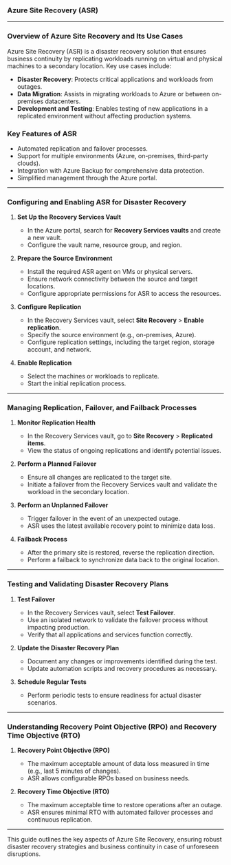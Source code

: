 ### **Azure Site Recovery (ASR)**

---

### **Overview of Azure Site Recovery and Its Use Cases**
Azure Site Recovery (ASR) is a disaster recovery solution that ensures business continuity by replicating workloads running on virtual and physical machines to a secondary location. Key use cases include:

- **Disaster Recovery**: Protects critical applications and workloads from outages.
- **Data Migration**: Assists in migrating workloads to Azure or between on-premises datacenters.
- **Development and Testing**: Enables testing of new applications in a replicated environment without affecting production systems.

### **Key Features of ASR**
- Automated replication and failover processes.
- Support for multiple environments (Azure, on-premises, third-party clouds).
- Integration with Azure Backup for comprehensive data protection.
- Simplified management through the Azure portal.

---

### **Configuring and Enabling ASR for Disaster Recovery**
1. **Set Up the Recovery Services Vault**
   - In the Azure portal, search for **Recovery Services vaults** and create a new vault.
   - Configure the vault name, resource group, and region.

2. **Prepare the Source Environment**
   - Install the required ASR agent on VMs or physical servers.
   - Ensure network connectivity between the source and target locations.
   - Configure appropriate permissions for ASR to access the resources.

3. **Configure Replication**
   - In the Recovery Services vault, select **Site Recovery** > **Enable replication**.
   - Specify the source environment (e.g., on-premises, Azure).
   - Configure replication settings, including the target region, storage account, and network.

4. **Enable Replication**
   - Select the machines or workloads to replicate.
   - Start the initial replication process.

---

### **Managing Replication, Failover, and Failback Processes**
1. **Monitor Replication Health**
   - In the Recovery Services vault, go to **Site Recovery** > **Replicated items**.
   - View the status of ongoing replications and identify potential issues.

2. **Perform a Planned Failover**
   - Ensure all changes are replicated to the target site.
   - Initiate a failover from the Recovery Services vault and validate the workload in the secondary location.

3. **Perform an Unplanned Failover**
   - Trigger failover in the event of an unexpected outage.
   - ASR uses the latest available recovery point to minimize data loss.

4. **Failback Process**
   - After the primary site is restored, reverse the replication direction.
   - Perform a failback to synchronize data back to the original location.

---

### **Testing and Validating Disaster Recovery Plans**
1. **Test Failover**
   - In the Recovery Services vault, select **Test Failover**.
   - Use an isolated network to validate the failover process without impacting production.
   - Verify that all applications and services function correctly.

2. **Update the Disaster Recovery Plan**
   - Document any changes or improvements identified during the test.
   - Update automation scripts and recovery procedures as necessary.

3. **Schedule Regular Tests**
   - Perform periodic tests to ensure readiness for actual disaster scenarios.

---

### **Understanding Recovery Point Objective (RPO) and Recovery Time Objective (RTO)**
1. **Recovery Point Objective (RPO)**
   - The maximum acceptable amount of data loss measured in time (e.g., last 5 minutes of changes).
   - ASR allows configurable RPOs based on business needs.

2. **Recovery Time Objective (RTO)**
   - The maximum acceptable time to restore operations after an outage.
   - ASR ensures minimal RTO with automated failover processes and continuous replication.

---

This guide outlines the key aspects of Azure Site Recovery, ensuring robust disaster recovery strategies and business continuity in case of unforeseen disruptions.

